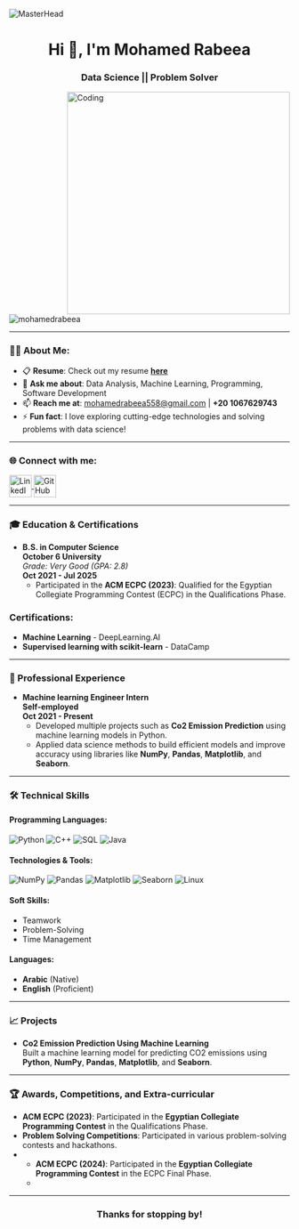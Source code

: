 ![MasterHead](https://i.redd.it/bpxxqqvps4h91.gif)
<h1 align="center">Hi 👋, I'm Mohamed Rabeea</h1>
<h3 align="center">Data Science || Problem Solver</h3>

<img align="right" alt="Coding" width="400" src="https://i.pinimg.com/originals/ee/ed/e2/eeede229147eb053fe863ef1cc7faf0b.gif" />

<p align="left"> 
  <img src="https://komarev.com/ghpvc/?username=mohamedrabeea&label=Profile%20views&color=0e75b6&style=flat" alt="mohamedrabeea" /> 
</p>

---

### 👨‍💻 About Me:
- 📋 **Resume**: Check out my resume [**here**](https://docs.google.com)  
- 💬 **Ask me about**: Data Analysis, Machine Learning, Programming, Software Development  
- 📫 **Reach me at**: [mohamedrabeea558@gmail.com](mailto:mohamedrabeea558@gmail.com) | **+20 1067629743**  
- ⚡ **Fun fact**: I love exploring cutting-edge technologies and solving problems with data science!  

---

<h3 align="left">🌐 Connect with me:</h3>
<p align="left">
  <a href="[https://linkedin.com/in/mohamedrabeea](https://www.linkedin.com/in/mohamed-rabie-6247862b6/)" target="_blank">
    <img align="center" src="https://raw.githubusercontent.com/rahuldkjain/github-profile-readme-generator/master/src/images/icons/Social/linked-in-alt.svg" alt="LinkedIn - Mohamed Rabeea" height="40" width="40" />
  </a>
  <a href="https://github.com/mohamedrabeea" target="_blank">
    <img align="center" src="https://raw.githubusercontent.com/rahuldkjain/github-profile-readme-generator/master/src/images/icons/Social/github.svg" alt="GitHub - Mohamed Rabeea" height="40" width="40" />
  </a>
</p>

---

### 🎓 Education & Certifications

- **B.S. in Computer Science**  
  **October 6 University**  
  *Grade: Very Good (GPA: 2.8)*  
  **Oct 2021 - Jul 2025**  
  - Participated in the **ACM ECPC (2023)**: Qualified for the Egyptian Collegiate Programming Contest (ECPC) in the Qualifications Phase.

### Certifications:
- **Machine Learning** - DeepLearning.AI  
- **Supervised learning with scikit-learn** - DataCamp  

---

### 💼 Professional Experience

- **Machine learning Engineer Intern**  
  **Self-employed**  
  **Oct 2021 - Present**  
  - Developed multiple projects such as **Co2 Emission Prediction** using machine learning models in Python.
  - Applied data science methods to build efficient models and improve accuracy using libraries like **NumPy**, **Pandas**, **Matplotlib**, and **Seaborn**.

---

### 🛠️ Technical Skills

#### **Programming Languages:**
![Python](https://img.shields.io/badge/Python-3776AB?style=flat&logo=python&logoColor=white)
![C++](https://img.shields.io/badge/C++-00599C?style=flat&logo=cplusplus&logoColor=white)
![SQL](https://img.shields.io/badge/SQL-4479A1?style=flat&logo=sql&logoColor=white)
![Java](https://img.shields.io/badge/Java-007396?style=flat&logo=java&logoColor=white)

#### **Technologies & Tools:**
![NumPy](https://img.shields.io/badge/NumPy-013243?style=flat&logo=numpy&logoColor=white)
![Pandas](https://img.shields.io/badge/Pandas-150458?style=flat&logo=pandas&logoColor=white)
![Matplotlib](https://img.shields.io/badge/Matplotlib-315796?style=flat&logo=matplotlib&logoColor=white)
![Seaborn](https://img.shields.io/badge/Seaborn-3776AB?style=flat&logo=seaborn&logoColor=white)
![Linux](https://img.shields.io/badge/Linux-FCC624?style=flat&logo=linux&logoColor=black)

#### **Soft Skills:**
- Teamwork
- Problem-Solving
- Time Management

#### **Languages:**
- **Arabic** (Native)
- **English** (Proficient)

---

### 📈 Projects

- **Co2 Emission Prediction Using Machine Learning**  
  Built a machine learning model for predicting CO2 emissions using **Python**, **NumPy**, **Pandas**, **Matplotlib**, and **Seaborn**.

---

### 🏆 Awards, Competitions, and Extra-curricular

- **ACM ECPC (2023)**: Participated in the **Egyptian Collegiate Programming Contest** in the Qualifications Phase.
- **Problem Solving Competitions**: Participated in various problem-solving contests and hackathons.
- - **ACM ECPC (2024)**: Participated in the **Egyptian Collegiate Programming Contest** in the ECPC Final Phase.
  - 

---

<h3 align="center">Thanks for stopping by!</h3>
